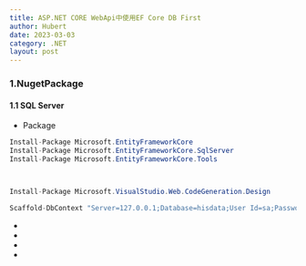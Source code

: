 ```yaml
---
title: ASP.NET CORE WebApi中使用EF Core DB First
author: Hubert
date: 2023-03-03
category: .NET
layout: post
---
```


### 1.NugetPackage

#### 1.1 SQL Server

* Package

~~~C#
Install-Package Microsoft.EntityFrameworkCore
Install-Package Microsoft.EntityFrameworkCore.SqlServer
Install-Package Microsoft.EntityFrameworkCore.Tools



Install-Package Microsoft.VisualStudio.Web.CodeGeneration.Design

Scaffold-DbContext "Server=127.0.0.1;Database=hisdata;User Id=sa;Password=000626;TrustServerCertificate=true" Microsoft.EntityFrameworkCore.SqlServer -O Entity -F
~~~

* 
* 
* 
* 
